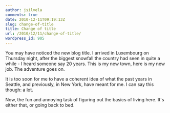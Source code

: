 ```yaml
---
author: jsilvela
comments: true
date: 2010-12-11T09:19:13Z
slug: change-of-title
title: Change of title
url: /2010/12/11/change-of-title/
wordpress_id: 905
---
```


You may have noticed the new blog title. I arrived in Luxembourg on Thursday night, after the biggest snowfall the country had seen in quite a while - I heard someone say 20 years. This is my new town, here is my new job. The adventure goes on.

It is too soon for me to have a coherent idea of what the past years in Seattle, and previously, in New York, have meant for me. I can say this though: a lot.

Now, the fun and annoying task of figuring out the basics of living here.
It's either that, or going back to bed.
